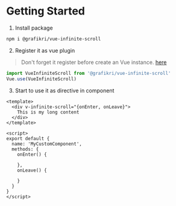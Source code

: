 # Getting Started

1. Install package
```bash
npm i @grafikri/vue-infinite-scroll 
```

2. Register it as vue plugin
> Don't forget it register before create an Vue instance. 
[here](https://vuejs.org/v2/guide/plugins.html#Using-a-Plugin)
```js
import VueInfiniteScroll from '@grafikri/vue-infinite-scroll'
Vue.use(VueInfiniteScroll)
```

3. Start to use it as directive in component
```vue
<template>
  <div v-infinite-scroll="{onEnter, onLeave}">
    This is my long content
  </div>
</template>

<script>
export default {
  name: 'MyCustomComponent',
  methods: {
    onEnter() {
      
    },
    onLeave() {
      
    }
  }
}
</script>
```
